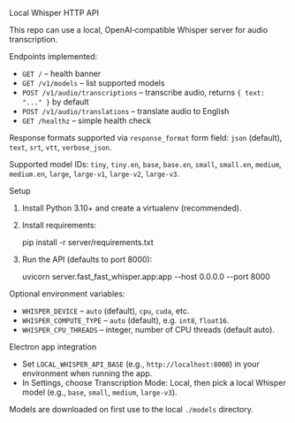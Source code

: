 Local Whisper HTTP API

This repo can use a local, OpenAI‑compatible Whisper server for audio transcription.

Endpoints implemented:

- `GET /` – health banner
- `GET /v1/models` – list supported models
- `POST /v1/audio/transcriptions` – transcribe audio, returns `{ text: "..." }` by default
- `POST /v1/audio/translations` – translate audio to English
- `GET /healthz` – simple health check

Response formats supported via `response_format` form field: `json` (default), `text`, `srt`, `vtt`, `verbose_json`.

Supported model IDs: `tiny`, `tiny.en`, `base`, `base.en`, `small`, `small.en`, `medium`, `medium.en`, `large`, `large-v1`, `large-v2`, `large-v3`.

Setup

1) Install Python 3.10+ and create a virtualenv (recommended).
2) Install requirements:

   pip install -r server/requirements.txt

3) Run the API (defaults to port 8000):

   uvicorn server.fast_fast_whisper.app:app --host 0.0.0.0 --port 8000

Optional environment variables:

- `WHISPER_DEVICE` – `auto` (default), `cpu`, `cuda`, etc.
- `WHISPER_COMPUTE_TYPE` – `auto` (default), e.g. `int8`, `float16`.
- `WHISPER_CPU_THREADS` – integer, number of CPU threads (default auto).

Electron app integration

- Set `LOCAL_WHISPER_API_BASE` (e.g., `http://localhost:8000`) in your environment when running the app.
- In Settings, choose Transcription Mode: Local, then pick a local Whisper model (e.g., `base`, `small`, `medium`, `large-v3`).

Models are downloaded on first use to the local `./models` directory.

